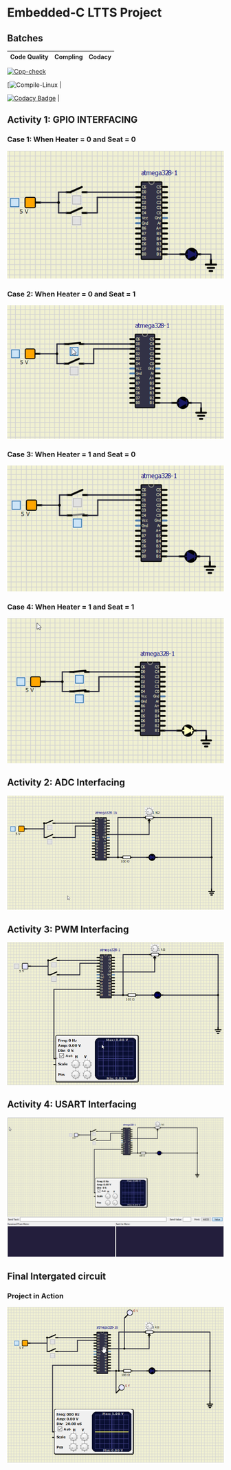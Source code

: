 # Embedded-C LTTS Project
## Batches
Code Quality | Compling | Codacy
| ---- | ---- | ---- |
  [![Cpp-check](https://github.com/pramanikpatel/embedded_activity/actions/workflows/compile.yml/badge.svg)](https://github.com/pramanikpatel/embedded_activity/actions/workflows/compile.yml)
 
 [![Compile-Linux]([![Cppcheck](https://github.com/pramanikpatel/embedded_activity/actions/workflows/codeQuality.yml/badge.svg)](https://github.com/pramanikpatel/embedded_activity/actions/workflows/codeQuality.yml)) | 
 
 [![Codacy Badge](https://app.codacy.com/project/badge/Grade/34c2acddd03b4a17b3c3ea97fa3b43e6)](https://www.codacy.com/gh/KhubiThakkar/EmbeddedC/dashboard?utm_source=github.com&amp;utm_medium=referral&amp;utm_content=KhubiThakkar/EmbeddedC&amp;utm_campaign=Badge_Grade) |

## Activity 1: GPIO INTERFACING

### Case 1: When Heater = 0 and Seat = 0  

![BOTH SWITCH ARE OFF](https://github.com/pramanikpatel/embedded_activity/blob/master/images/OFF-OFF.png)

### Case 2: When Heater = 0 and Seat = 1  

![ONE ON, ONE OFF](https://github.com/pramanikpatel/embedded_activity/blob/master/images/OFF-ON.png)

### Case 3: When Heater = 1 and Seat = 0  

![ONE OFF, ONE ON](https://github.com/pramanikpatel/embedded_activity/blob/master/images/ON-OFF.png)

### Case 4: When Heater = 1 and Seat = 1  

![BOTH SWITCH ARE ON](https://github.com/pramanikpatel/embedded_activity/blob/master/images/ON-ON.png)

## Activity 2: ADC Interfacing

![adc](https://github.com/pramanikpatel/embedded_activity/blob/master/images/adc.png)

## Activity 3: PWM Interfacing

![pwm](https://github.com/pramanikpatel/embedded_activity/blob/master/images/pwm.png)

## Activity 4: USART Interfacing

![usart](https://github.com/pramanikpatel/embedded_activity/blob/master/images/usart.png)

## Final Intergated circuit

### Project in Action  

![final circuit](https://github.com/pramanikpatel/embedded_activity/blob/master/images/Design.png)
